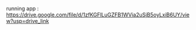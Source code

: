 running app : https://drive.google.com/file/d/1zfKGFlLuGZFB1WVia2uSjB5oyLxiB6UY/view?usp=drive_link

